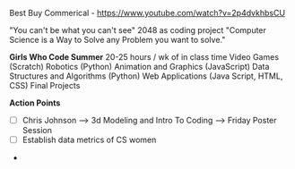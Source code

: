 Best Buy Commerical - https://www.youtube.com/watch?v=2p4dvkhbsCU

"You can't be what you can't see"
2048 as coding project
"Computer Science is a Way to Solve any Problem you want to solve."

**Girls Who Code Summer**
20-25 hours / wk of in class time
Video Games (Scratch)
Robotics (Python)
Animation and Graphics (JavaScript)
Data Structures and Algorithms (Python)
Web Applications (Java Script, HTML, CSS)
Final Projects

**Action Points**
- [ ] Chris Johnson --> 3d Modeling and Intro To Coding --> Friday Poster Session
- [ ] Establish data metrics of CS women
- 



